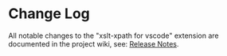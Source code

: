# Change Log

All notable changes to the "xslt-xpath for vscode" extension are documented in the project wiki, see: [Release Notes](https://github.com/DeltaXML/vscode-xpath-notebook/wiki/Release-Notes).